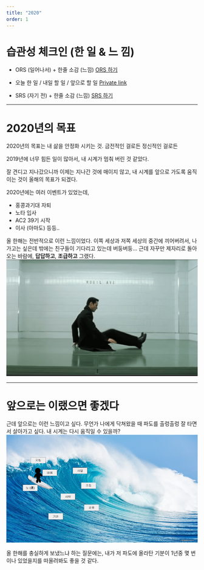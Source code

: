 ```yaml
---
title: "2020"
order: 1
---
```


# 습관성 체크인 (한 일 & 느 낌)
- ORS (일어나서) + 한줄 소감 (느낌) [ORS 하기](https://forms.gle/aHyCqzpX2zdkST1v5)

- 오늘 한 일 / 내일 할 일 / 앞으로 할 일 [Private link](https://www.notion.so/notaai/20200927-de0d4d402eca46ecaa7a4c01c2c96187)

- SRS (자기 전) + 한줄 소감 (느낌) [SRS 하기](https://forms.gle/d8KJ8nWFBKRPtqLJ7)

---

# 2020년의 목표
2020년의 목표는 내 삶을 안정화 시키는 것. 금전적인 걸로든 정신적인 걸로든

2019년에 너무 힘든 일이 많아서, 내 시계가 멈춰 버린 것 같았다.

잘 견디고 지나갔으니까 이제는 지나간 것에 매이지 않고, 내 시계를 앞으로 가도록 움직이는 것이 올해의 목표가 되겠다.

2020년에는 여러 이벤트가 있었는데,

- 홍콩과기대 자퇴
- 노타 입사
- AC2 39기 시작
- 이사 (아마도)
등등..


올 한해는 전반적으로 이런 느낌이었다. 이쪽 세상과 저쪽 세상의 중간에 끼어버려서, 나가고는 싶은데 밖에는 친구들이 기다리고 있는데 버둥버둥... 근데 자꾸만 제자리로 돌아오는 바람에, **답답하고**, **조급하고** 그랬다.
![중간계 무한 트랩에서 빠져나가지 못하고 버둥버둥중](../images/scene/trapped_in_intermidiate_stage.png)

---

# 앞으로는 이랬으면 좋겠다
근데 앞으로는 이런 느낌이고 싶다. 무언가 나에게 닥쳐왔을 때 파도를 출렁출렁 잘 타면서 살아가고 싶다. 내 시계는 다시 움직일 수 있을까?
![출렁출렁](../images/scene/surfing.png)

올 한해를 충실하게 보냈느냐 하는 질문에는, 내가 저 파도에 올라탄 기분이 1년중 몇 번이나 있었을지를 떠올려봐도 좋을 것 같다.
